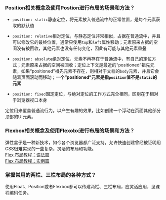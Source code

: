 ### Position相关概念及使用Postion进行布局的场景和方法？
- `position: static`静态定位，将元素放入普通流中的正常位置，是每个元素获取的默认值  

- `position: relative`相对定位，与静态定位非常相似，占据在普通流中，并且可以修改它的最终位置，通常只使用`top`和`left`属性移动；元素原来占据的空间没有被回收，其他元素也没有任何变化，因此有可能与其他元素重叠  

- `position: absolute`绝对定位，元素不再存在于普通流中，有自己的定位方式；元素原来占据的空间被回收；定位上下文是最近的“positioned”祖先元素，如果“positioned”祖先元素不存在，则相对于文档的`body`元素，并且它会随着页面滚动而移动；**一个“positioned”元素是指`position`值不是`static`的元素**   

- `position: fixed`固定定位，与绝对定位的工作方式完全相同，区别在于相对于浏览器视口本身  

定位用来覆盖普通流行为，以产生有趣的效果，比如创建一个浮动在页面其他部分顶部的UI元素。  
### Flexbox相关概念及使用Flexobx进行布局的场景和方法？
弹性盒子是一种新技术，如今各个浏览器都广泛支持，允许快速创建曾经被证明用CSS很难实现的一些复杂，灵活的布局和功能。  
[Flex 布局教程：语法篇](http://www.ruanyifeng.com/blog/2015/07/flex-grammar.html)  
[Flex 布局教程：实例篇](http://www.ruanyifeng.com/blog/2015/07/flex-examples.html)  

### 掌握常用的两栏、三栏布局的各种方式？
使用Float、Position或者Flexbox都可以传建两栏、三栏布局，应灵活应用，见课程编码任务。
